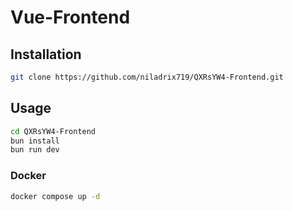 # Vue-Frontend

## Installation

```bash
git clone https://github.com/niladrix719/QXRsYW4-Frontend.git
```

## Usage

```bash
cd QXRsYW4-Frontend
bun install
bun run dev
```

### Docker

```bash
docker compose up -d
```

